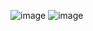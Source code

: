 ![image](https://user-images.githubusercontent.com/111730344/229135761-936ccee4-06be-4590-9928-4b4b81a88bd8.png)
![image](https://user-images.githubusercontent.com/111730344/229138202-0c9906a6-374e-4371-a7f2-4e262ddc288a.png)


